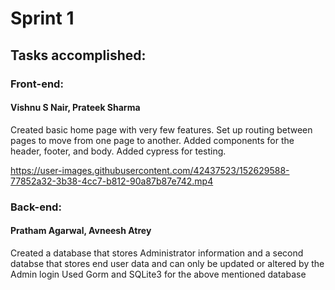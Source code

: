 # Sprint 1

## Tasks accomplished:

### Front-end:
#### Vishnu S Nair, Prateek Sharma
Created basic home page with very few features. Set up routing between pages to move from one page to another. Added components for the header, footer, and body. Added cypress for testing.





https://user-images.githubusercontent.com/42437523/152629588-77852a32-3b38-4cc7-b812-90a87b87e742.mp4

### Back-end:
#### Pratham Agarwal, Avneesh Atrey
Created a database that stores Administrator information and a second databse that stores end user data and can only be updated or altered by the Admin login 
Used Gorm and SQLite3 for the above mentioned database
